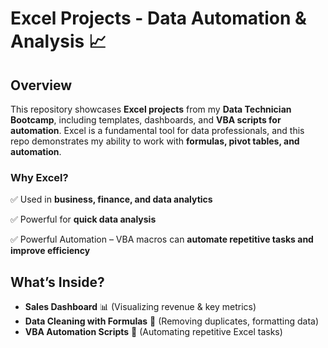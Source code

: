 # Excel Projects - Data Automation & Analysis 📈  

## Overview  
This repository showcases **Excel projects** from my **Data Technician Bootcamp**, including templates, dashboards, and **VBA scripts for automation**. Excel is a fundamental tool for data professionals, and this repo demonstrates my ability to work with **formulas, pivot tables, and automation**.  

### Why Excel?  
✅ Used in **business, finance, and data analytics**  

✅ Powerful for **quick data analysis**  

✅ Powerful Automation – VBA macros can **automate repetitive tasks and improve efficiency**  

## What’s Inside?  
- **Sales Dashboard** 📊 (Visualizing revenue & key metrics)  
- **Data Cleaning with Formulas** 🧹 (Removing duplicates, formatting data)  
- **VBA Automation Scripts** 🤖 (Automating repetitive Excel tasks)  
